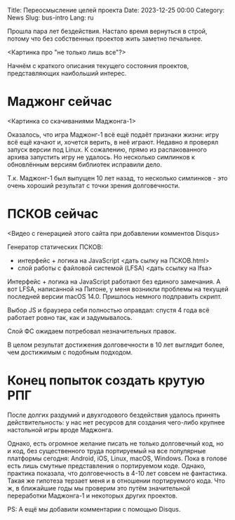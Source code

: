 Title: Переосмысление целей проекта
Date: 2023-12-25 00:00
Category: News
Slug: bus-intro
Lang: ru

Прошла пара лет бездействия. Настало время вернуться в строй, потому что
без собственных проектов жить заметно печальнее.

<Картинка про "не только лишь все"?>

Начнём с краткого описания текущего состояния проектов, представляющих наибольший
интерес.

# Маджонг сейчас

<Картинка со скачиваниями Маджонга-1>

Оказалось, что игра Маджонг-1 всё ещё подаёт признаки жизни: игру всё ещё качают и,
хочется верить, в неё играют.
Недавно я проверял запуск версии под Linux. К сожалению, прямо из распакованного
архива запустить игру не удалось. Но несколько симлинков к обновлённым версиям
библиотек исправили дело.

Т.к. Маджонг-1 был выпущен 10 лет назад, то несколько симлинков - это очень хороший
результат с точки зрения долговечности.

# ПСКОВ сейчас

<Видео с генерацией этого сайта при добавлении комментов Disqus>

Генератор статических ПСКОВ:

* интерфейс + логика на JavaScript <дать сылку на ПСКОВ.html>
* слой работы с файловой системой (LFSA) <дать ссылку на lfsa>

Интерфейс + логика на JavaScript работают без единого замечания. А вот LFSA, написанной на Питоне, у меня возникли проблемы на текущей последней версии macOS 14.0. Пришлось немного подправить скрипт.

Выбор JS и браузера себя полностью оправдал: спустя 4 года всё работает ровно так, как и задумывалось.

Слой ФС ожидаем потребовал незначительных правок.

В целом результат достижения долговечности в 10 лет выглядит более, чем достижимым с подобным подходом.

# Конец попыток создать крутую РПГ

После долгих раздумий и двухгодового бездействия удалось принять действительность:
у нас нет ресурсов для создания чего-либо крупнее настольной игры вроде Маджонга.

Однако, есть огромное желание писать не только долговечный код, но и код, без
существенного труда портируемый на все популярные платформы сегодня: Android, iOS, Linux, macOS, Windows.
Пока в голове есть лишь смутные представления о портируемом коде. Однако, практика
показала, что долговечность в 4-10 лет совсем не фантастика. Такая же гипотеза терзает
меня и в отношении портируемого кода. Что ж, в ближайшие годы мы проверим это путём
значительной переработки Маджонга-1 и некоторых других проектов.

PS: А ещё мы добавили комментарии с помощью Disqus.


[isomorphic-git]: https://isomorphic-git.org
[сбор-средств]: https://habr.com/ru/post/187480
[псков]: http://opengamestudio.org/ru/news/on-the-way-to-durable-applications.html
[гит-бюджет]: http://opengamestudio.org/ru/news/git-budget.html
[страница-html]: https://gitlab.com/gitjs/gitjs.gitlab.io/-/blob/master/index.html
[правила-гитжс]: https://bitbucket.org/gitjs/0000/src/master/0000.js
[пусковой-модуль]: https://git.opengamestudio.org/kornerr/nPOBEPuTb-JSZip
[маджонг1]: http://opengamestudio.org/ru/game/ogs-mahjong-1.html
[правка-текстовых-файлов]: ../../images/2021_gitjs-intro_правка-текстовых-файлов.png
[публикация-изменений]: ../../images/2021_gitjs-intro_публикация-изменений.png
[правка-структуры]: ../../images/2021_gitjs-intro_правка-структуры.png
[открытие-модуля]: ../../images/2021_gitjs-intro_открытие-модуля.png
[механика]: ../../images/2021_gitjs-intro_механика.png
[темы]: ../../images/2021_gitjs-intro_темы.png
[раскладки]: ../../images/2021_gitjs-intro_раскладки.png
[снимок]: ../../images/2021_gitjs-intro_снимок.jpg
[cors]: https://github.com/isomorphic-git/isomorphic-git#cors-support

